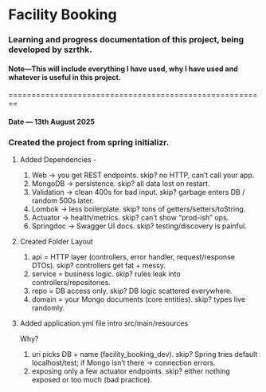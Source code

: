 # Facility Booking
### Learning and progress documentation of this project, being developed by szrthk.
#### Note—This will include everything I have used, why I have used and whatever is useful in this project.

========================================================
#### Date — 13th August 2025

### Created the project from spring initializr. 

1. Added Dependencies - 


      1. Web → you get REST endpoints. skip? no HTTP, can’t call your app. 
      2. MongoDB → persistence. skip? all data lost on restart. 
      3. Validation → clean 400s for bad input. skip? garbage enters DB / random 500s later. 
      4. Lombok → less boilerplate. skip? tons of getters/setters/toString. 
      5. Actuator → health/metrics. skip? can’t show “prod-ish” ops. 
      6. Springdoc → Swagger UI docs. skip? testing/discovery is painful.
      
      
2. Created Folder Layout 


      1. api = HTTP layer (controllers, error handler, request/response DTOs). skip? controllers get fat + messy.
      2. service = business logic. skip? rules leak into controllers/repositories.
      3. repo = DB access only. skip? DB logic scattered everywhere.
      4. domain = your Mongo documents (core entities). skip? types live randomly.

3. Added application.yml file intro src/main/resources


   Why?
   1. uri picks DB + name (facility_booking_dev). skip? Spring tries default localhost/test; if Mongo isn’t there → connection errors.
   2. exposing only a few actuator endpoints. skip? either nothing exposed or too much (bad practice).
